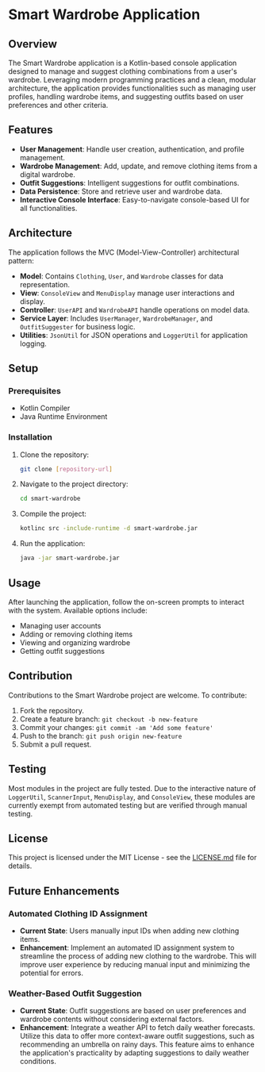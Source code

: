 # Smart Wardrobe Application

## Overview

The Smart Wardrobe application is a Kotlin-based console application designed to manage and suggest clothing combinations from a user's wardrobe. Leveraging modern programming practices and a clean, modular architecture, the application provides functionalities such as managing user profiles, handling wardrobe items, and suggesting outfits based on user preferences and other criteria.

## Features

- **User Management**: Handle user creation, authentication, and profile management.
- **Wardrobe Management**: Add, update, and remove clothing items from a digital wardrobe.
- **Outfit Suggestions**: Intelligent suggestions for outfit combinations.
- **Data Persistence**: Store and retrieve user and wardrobe data.
- **Interactive Console Interface**: Easy-to-navigate console-based UI for all functionalities.

## Architecture

The application follows the MVC (Model-View-Controller) architectural pattern:

- **Model**: Contains `Clothing`, `User`, and `Wardrobe` classes for data representation.
- **View**: `ConsoleView` and `MenuDisplay` manage user interactions and display.
- **Controller**: `UserAPI` and `WardrobeAPI` handle operations on model data.
- **Service Layer**: Includes `UserManager`, `WardrobeManager`, and `OutfitSuggester` for business logic.
- **Utilities**: `JsonUtil` for JSON operations and `LoggerUtil` for application logging.

## Setup

### Prerequisites

- Kotlin Compiler
- Java Runtime Environment

### Installation

1. Clone the repository:
   ```bash
   git clone [repository-url]
   ```

2. Navigate to the project directory:
   ```bash
   cd smart-wardrobe
   ```

3. Compile the project:
   ```bash
   kotlinc src -include-runtime -d smart-wardrobe.jar
   ```

4. Run the application:
   ```bash
   java -jar smart-wardrobe.jar
   ```

## Usage

After launching the application, follow the on-screen prompts to interact with the system. Available options include:

- Managing user accounts
- Adding or removing clothing items
- Viewing and organizing wardrobe
- Getting outfit suggestions

## Contribution

Contributions to the Smart Wardrobe project are welcome. To contribute:

1. Fork the repository.
2. Create a feature branch: `git checkout -b new-feature`
3. Commit your changes: `git commit -am 'Add some feature'`
4. Push to the branch: `git push origin new-feature`
5. Submit a pull request.

## Testing

Most modules in the project are fully tested. Due to the interactive nature of `LoggerUtil`, `ScannerInput`, `MenuDisplay`, and `ConsoleView`, these modules are currently exempt from automated testing but are verified through manual testing.

## License

This project is licensed under the MIT License - see the [LICENSE.md](LICENSE.md) file for details.

## Future Enhancements

### Automated Clothing ID Assignment
- **Current State**: Users manually input IDs when adding new clothing items.
- **Enhancement**: Implement an automated ID assignment system to streamline the process of adding new clothing to the wardrobe. This will improve user experience by reducing manual input and minimizing the potential for errors.

### Weather-Based Outfit Suggestion
- **Current State**: Outfit suggestions are based on user preferences and wardrobe contents without considering external factors.
- **Enhancement**: Integrate a weather API to fetch daily weather forecasts. Utilize this data to offer more context-aware outfit suggestions, such as recommending an umbrella on rainy days. This feature aims to enhance the application's practicality by adapting suggestions to daily weather conditions.

